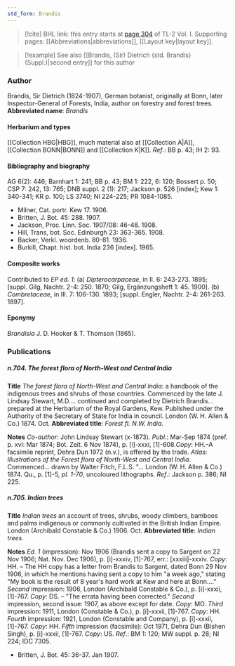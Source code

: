 ```yaml
---
std_form: Brandis
---
```


> [!cite] BHL link: this entry starts at [page 304](https://www.biodiversitylibrary.org/page/33120435) of TL-2 Vol. I.
> Supporting pages: [[Abbreviations|abbreviations]], [[Layout key|layout key]].

> [!example] See also [[Brandis, (Sir) Dietrich {std. Brandis} (Suppl.)|second entry]] for this author

### Author

Brandis, Sir Dietrich (1824-1907), German botanist, originally at Bonn, later Inspector-General of Forests, India, author on forestry and forest trees. 
**Abbreviated name**: *Brandis*

#### Herbarium and types

[[Collection HBG|HBG]], much material also at [[Collection A|A]], [[Collection BONN|BONN]] and [[Collection K|K]].
*Ref*.: BB p. 43; IH 2: 93.

#### Bibliography and biography

AG 6(2): 446; Barnhart 1: 241; BB p. 43; BM 1: 222, 6: 120; Bossert p. 50; CSP 7: 242, 13: 765; DNB suppl. 2 (1): 217; Jackson p. 526 \[index\]; Kew 1: 340-341; KR p. 100; LS 3740; NI 224-225; PR 1084-1085.
- Milner, Cat. portr. Kew 17. 1906.
- Britten, J. Bot. 45: 288. 1907.
- Jackson, Proc. Linn. Soc. 1907/08: 46-48. 1908.
- Hill, Trans, bot. Soc. Edinburgh 23: 363-365. 1908.
- Backer, Verkl. woordenb. 80-81. 1936.
- Burkill, Chapt. hist. bot. India 236 \[index\]. 1965.

#### Composite works

Contributed to *EP ed. 1*:
(a) *Dipterocarpaceae*, in II. 6: 243-273. 1895; \[suppl. Gilg, Nachtr. 2-4: 250. 1870; Gilg, Ergänzungsheft 1: 45. 1900\].
(b) *Combretaceae*, in III. 7: 106-130. 1893; \[suppl. Engler, Nachtr. 2-4: 261-263. 1897\].

#### Eponymy

*Brandisia* J. D. Hooker & T. Thomson (1865).

### Publications

##### n.704. The forest flora of North-West and Central India

**Title**
*The forest flora of North-West and Central India*: a handbook of the indigenous trees and shrubs of those countries. Commenced by the late J. Lindsay Stewart, M.D.... continued and completed by Dietrich Brandis... prepared at the Herbarium of the Royal Gardens, Kew. Published under the Authority of the Secretary of State for India in council. London (W. H. Allen & Co.) 1874. Oct.
**Abbreviated title**: *Forest fl. N.W. India*.

**Notes**
*Co-author*: John Lindsay Stewart (x-1873).
*Publ*.: Mar-Sep 1874 (pref. p. xvi: Mar 1874; Bot. Zeit. 6 Nov 1874), p. \[i\]-xxxi, \[1\]-608.*Copy*: HH.–A facsimile reprint, Dehra Dun 1972 (n.v.), is offered by the trade.
*Atlas*: *Illustrations of the Forest flora of North-West and Central India*. Commenced... drawn by Walter Fitch, F.L.S. "... London (W. H. Allen & Co.) 1874. Qu., p. \[1\]-5, *pl. 1-70*, uncoloured lithographs.
*Ref*.: Jackson p. 386; NI 225.

##### n.705. Indian trees

**Title**
*Indian trees* an account of trees, shrubs, woody climbers, bamboos and palms indigenous or commonly cultivated in the British Indian Empire. London (Archibald Constable & Co.) 1906. Oct.
**Abbreviated title**: *Indian trees*.

**Notes**
*Ed. 1* (impression): Nov 1906 (Brandis sent a copy to Sargent on 22 Nov 1906; Nat. Nov. Dec 1906), p. \[i\]-xxxiv, \[1\]-767, err.: \[xxxiii\]-xxxiv. *Copy*: HH. – The HH copy has a letter from Brandis to Sargent, dated Bonn 29 Nov 1906, in which he mentions having sent a copy to him "a week ago," stating "My book is the result of 8 year's hard work at Kew and here at Bonn...."
*Second* impression: 1906, London (Archibald Constable & Co.), p. \[i\]-xxxii, \[1\]-767.
*Copy*: DS. – "The errata having been corrected."
*Second* impression, second issue: 1907, as above except for date. *Copy*: MO.
*Third* impression: 1911, London (Constable & Co.), p. \[i\]-xxxii, \[1\]-767. *Copy*: HH.
*Fourth* impression: 1921, London (Constable and Company), p. \[i\]-xxxii, \[1\]-767.
*Copy*: HH.
*Fifth* impression (facsimile): Oct 1971, Dehra Dun (Bishen Singh), p. \[i\]-xxxii, \[1\]-767.
*Copy*: US.
*Ref*.: BM 1: 120; MW suppl. p. 28; NI 224; IDC 7305.
- Britten, J. Bot. 45: 36-37. Jan 1907.

